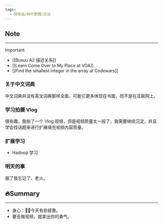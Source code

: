 ```yaml
---
tags:
  - 回收站/碎片整理/日记
---
```


## Note

---

> [!Important]
> - [[Busuu A2 描述关系]]
> - [[Learn Come Over to My Place at VOA]]
> - [[Find the smallest integer in the array at Codewars]]

### 关于中文词典

中文词典并没有英文词典那样全面，可能它更多体现在书面，而不是在互联网上。

### 学习拍摄 Vlog

很有趣，我拍了一个 Vlog 视频，但是视频质量太一般了，我需要继续沉淀，并且学会找话题来进行扩展填充视频内容质量。

### 扩展学习

- Hadoop 学习

### 明天的事

服了我忘记了，老火。

## 🔥Summary

---
- 身心：😮‍💨今天有些疲惫。
- 要去做视频，就拿出你的勇气。
